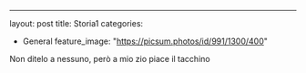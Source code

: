 ---
layout: post
title: Storia1
categories:
- General
feature_image: "https://picsum.photos/id/991/1300/400"

Non ditelo a nessuno, però a mio zio piace il tacchino
